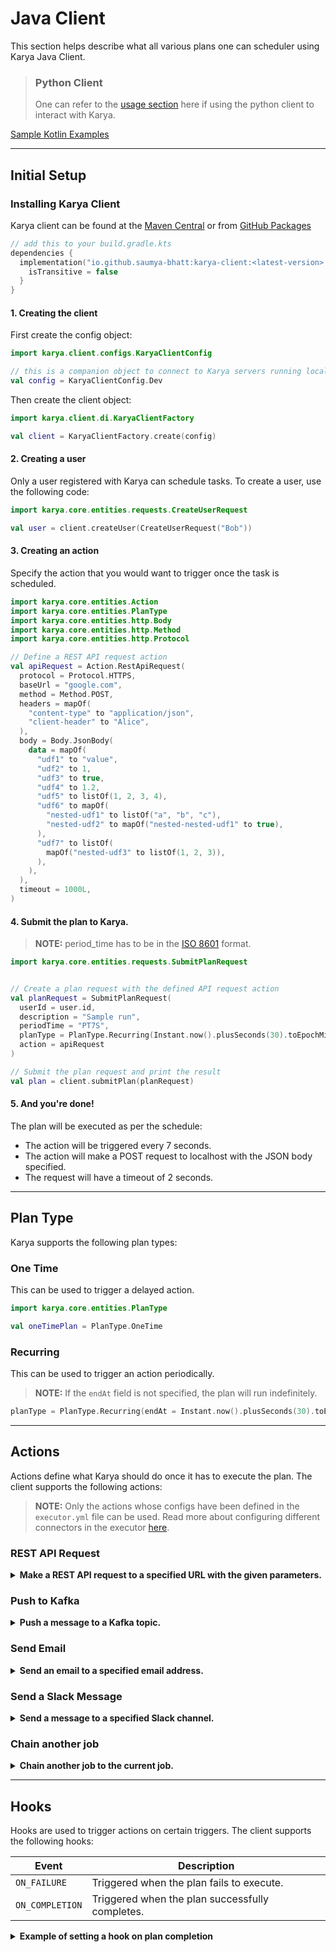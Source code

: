 # Java Client

This section helps describe what all various plans one can scheduler using Karya Java Client.

> ### Python Client
> 
> One can refer to the [usage section](https://github.com/Saumya-Bhatt/karya-python-client?tab=readme-ov-file#useage-examples) here if using the python client to interact with Karya.

[Sample Kotlin Examples](../samples/src/main/kotlin/karya/docs/samples/)

---

## Initial Setup

### Installing Karya Client

Karya client can be found at the [Maven Central](https://central.sonatype.com/artifact/io.github.saumya-bhatt/karya-client) or from [GitHub Packages](https://github.com/Saumya-Bhatt/karya/packages/2353009)

```kotlin
// add this to your build.gradle.kts
dependencies {
  implementation("io.github.saumya-bhatt:karya-client:<latest-version>:all") {
    isTransitive = false
  }
}
```

#### 1. Creating the client

First create the config object:

```kotlin
import karya.client.configs.KaryaClientConfig

// this is a companion object to connect to Karya servers running locally
val config = KaryaClientConfig.Dev
```

Then create the client object:
```kotlin
import karya.client.di.KaryaClientFactory

val client = KaryaClientFactory.create(config)
```

#### 2. Creating a user

Only a user registered with Karya can schedule tasks. To create a user, use the following code:

```kotlin
import karya.core.entities.requests.CreateUserRequest

val user = client.createUser(CreateUserRequest("Bob"))
```

#### 3. Creating an action

Specify the action that you would want to trigger once the task is scheduled.

```kotlin
import karya.core.entities.Action
import karya.core.entities.PlanType
import karya.core.entities.http.Body
import karya.core.entities.http.Method
import karya.core.entities.http.Protocol

// Define a REST API request action
val apiRequest = Action.RestApiRequest(
  protocol = Protocol.HTTPS,
  baseUrl = "google.com",
  method = Method.POST,
  headers = mapOf(
    "content-type" to "application/json",
    "client-header" to "Alice",
  ),
  body = Body.JsonBody(
    data = mapOf(
      "udf1" to "value",
      "udf2" to 1,
      "udf3" to true,
      "udf4" to 1.2,
      "udf5" to listOf(1, 2, 3, 4),
      "udf6" to mapOf(
        "nested-udf1" to listOf("a", "b", "c"),
        "nested-udf2" to mapOf("nested-nested-udf1" to true),
      ),
      "udf7" to listOf(
        mapOf("nested-udf3" to listOf(1, 2, 3)),
      ),
    ),
  ),
  timeout = 1000L,
)
```

#### 4. Submit the plan to Karya.

> **NOTE:** period_time has to be in the [ISO 8601](https://en.wikipedia.org/wiki/ISO_8601#Durations) format.

```kotlin
import karya.core.entities.requests.SubmitPlanRequest


// Create a plan request with the defined API request action
val planRequest = SubmitPlanRequest(
  userId = user.id,
  description = "Sample run",
  periodTime = "PT7S",
  planType = PlanType.Recurring(Instant.now().plusSeconds(30).toEpochMilli()),
  action = apiRequest
)

// Submit the plan request and print the result
val plan = client.submitPlan(planRequest)
```

#### 5. And you're done!

The plan will be executed as per the schedule:

- The action will be triggered every 7 seconds.
- The action will make a POST request to localhost with the JSON body specified.
- The request will have a timeout of 2 seconds.

---

## Plan Type

Karya supports the following plan types:

### One Time

This can be used to trigger a delayed action.

```kotlin
import karya.core.entities.PlanType

val oneTimePlan = PlanType.OneTime
```

### Recurring

This can be used to trigger an action periodically.

> **NOTE:** If the `endAt` field is not specified, the plan will run indefinitely.

```kotlin
planType = PlanType.Recurring(endAt = Instant.now().plusSeconds(30).toEpochMilli())
```

---

## Actions

Actions define what Karya should do once it has to execute the plan. The client supports the following actions:

> **NOTE:** Only the actions whose configs have been defined in the `executor.yml` file can be used. Read more about configuring different connectors in the executor [here](./CONNECTORS.md).

### REST API Request

<details>
<summary><strong>Make a REST API request to a specified URL with the given parameters.</strong></summary>


```kotlin
import karya.core.entities.Action
import karya.core.entities.PlanType
import karya.core.entities.http.Body
import karya.core.entities.http.Method
import karya.core.entities.http.Protocol

val apiRequest = Action.RestApiRequest(
  protocol = Protocol.HTTPS,
  baseUrl = "eox7wbcodh9parh.m.pipedream.net",
  method = Method.POST,
  headers = mapOf(
    "content-type" to "application/json",
    "client-header" to "Alice",
  ),
  body = Body.JsonBody(
    data = mapOf(
      "udf1" to "value",
      "udf2" to 1,
      "udf3" to true,
      "udf4" to 1.2,
      "udf5" to listOf(1, 2, 3, 4),
      "udf6" to mapOf(
        "nested-udf1" to listOf("a", "b", "c"),
        "nested-udf2" to mapOf("nested-nested-udf1" to true),
      ),
      "udf7" to listOf(
        mapOf("nested-udf3" to listOf(1, 2, 3)),
      ),
    ),
  ),
  timeout = 1000L,
)
```

</details>

### Push to Kafka

<details>

<summary><strong>Push a message to a Kafka topic.</strong></summary>

```kotlin
import karya.core.entities.Action

val kafkaAction = Action.KafkaProducerRequest(
  key = "partition-1",
  topic = "karya-test",
  message = "Published from executor",
)
```

</details>

### Send Email

<details>

<summary><strong>Send an email to a specified email address.</strong></summary>

```kotlin
import karya.core.entities.Action

val emailRequest = Action.EmailRequest(
  recipient = "recipient@gmail.com",
  subject = "Karya notification",
  message = "Hello from Karya!"
)
```

</details>

### Send a Slack Message

<details>

<summary><strong>Send a message to a specified Slack channel.</strong></summary>

```kotlin
import karya.core.entities.Action

// Define the Slack message to be sent periodically
val slackMessage = """[
    {
        "type": "section",
        "text": {
            "type": "mrkdwn",
            "text": "Hello, this is periodic slack message from Karya!"
        }
    }
]"""

Action.SlackMessageRequest(
  channel = "C083L324V99",
  message = slackMessage,
)
```

</details>

### Chain another job

<details>

<summary><strong>Chain another job to the current job.</strong></summary>

```kotlin
import karya.core.entities.Action

val chainedAction = Action.ChainedRequest(
  request = SubmitPlanRequest(
    userId = user.id,
    description = "Chained delay run",
    periodTime = "PT5S",
    planType = PlanType.Recurring(Instant.now().plusSeconds(30).toEpochMilli()),
    action = Action.RestApiRequest(
      baseUrl = "google.com",
    ),
  ),
)
```

</details>

---

## Hooks

Hooks are used to trigger actions on certain triggers. The client supports the following hooks:

| Event        | Description |
|--------------|-------------|
| `ON_FAILURE`   | Triggered when the plan fails to execute. |
| `ON_COMPLETION` | Triggered when the plan successfully completes. |

<details>

<summary><strong>Example of setting a hook on plan completion</strong></summary>

```kotlin
import karya.core.entities.Action
import karya.core.entities.Hook
import karya.core.entities.PlanType
import karya.core.entities.enums.Trigger

val completionHook = Hook(
  trigger = Trigger.ON_COMPLETION,
  action = Action.RestApiRequest(baseUrl = "http://localhost:35423"),
  maxRetry = 1
)

val planRequest = SubmitPlanRequest(
  userId = user.id,
  description = "Delay API call with completion hook",
  periodTime = "PT15S",
  planType = PlanType.OneTime,
  action = Action.RestApiRequest(
    baseUrl = "eox7wbcodh9parh.m.pipedream.net",
  ),
  hooks = listOf(
    completionHook
  )
)
```

</details>
